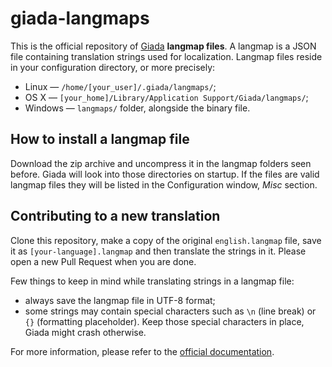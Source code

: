 # giada-langmaps

This is the official repository of [Giada](https://www.giadamusic.com) **langmap files**. A langmap is a JSON file containing translation strings used for localization. Langmap files reside in your configuration directory, or more precisely:

* Linux — `/home/[your_user]/.giada/langmaps/`;
* OS X — `[your_home]/Library/Application Support/Giada/langmaps/`;
* Windows — `langmaps/` folder, alongside the binary file.

## How to install a langmap file

Download the zip archive and uncompress it in the langmap folders seen before. Giada will look into those directories on startup. If the files are valid langmap files they will be listed in the Configuration window, *Misc* section. 

## Contributing to a new translation

Clone this repository, make a copy of the original `english.langmap` file, save it as `[your-language].langmap` and then translate the strings in it. Please open a new Pull Request when you are done. 

Few things to keep in mind while translating strings in a langmap file:

* always save the langmap file in UTF-8 format;
* some strings may contain special characters such as `\n` (line break) or `{}` (formatting placeholder). Keep those special characters in place, Giada might crash otherwise.

For more information, please refer to the [official documentation](https://www.giadamusic.com/documentation-configuration).
